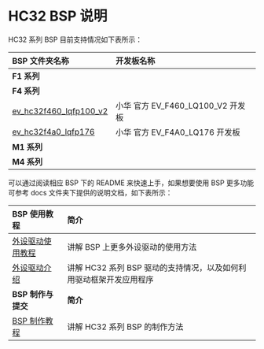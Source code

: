 
# HC32 BSP 说明

HC32 系列 BSP 目前支持情况如下表所示：

| **BSP 文件夹名称**       | **开发板名称**                 |
|:------------------------- |:------------------------- |
| **F1 系列** |  |
| **F4 系列** |  |
| [ev_hc32f460_lqfp100_v2](ev_hc32f460_lqfp100_v2) | 小华 官方 EV_F460_LQ100_V2 开发板 |
| [ev_hc32f4a0_lqfp176](ev_hc32f4a0_lqfp176) | 小华 官方 EV_F4A0_LQ176 开发板 |
| **M1 系列** |  |
| **M4 系列** |  |

可以通过阅读相应 BSP 下的 README 来快速上手，如果想要使用 BSP 更多功能可参考 docs 文件夹下提供的说明文档，如下表所示：

| **BSP 使用教程** | **简介**                                          |
|:-------------------- |:------------------------------------------------- |
| [外设驱动使用教程](docs/HC32系列BSP外设驱动使用教程.md) | 讲解 BSP 上更多外设驱动的使用方法 |
| [外设驱动介绍](docs/HC32系列驱动介绍.md) | 讲解 HC32 系列 BSP 驱动的支持情况，以及如何利用驱动框架开发应用程序 |
| **BSP 制作与提交** | **简介**                                     |
| [BSP 制作教程](docs/HC32系列BSP制作教程.md) | 讲解 HC32 系列 BSP 的制作方法 |

